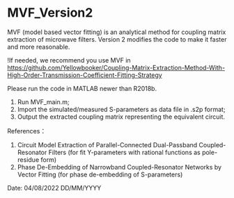 # MVF_Version2
MVF (model based vector fitting) is an analytical method for coupling matrix extraction of microwave filters. Version 2 modifies the code to make it faster and more reasonable. 

!If needed, we recommend you use MVF in https://github.com/Yellowbooker/Coupling-Matrix-Extraction-Method-With-High-Order-Transmission-Coefficient-Fitting-Strategy

Please run the code in MATLAB newer than R2018b.
1. Run MVF_main.m;
2. Import the simulated/measured S-parameters as data file in .s2p format;
3. Output the extracted coupling matrix representing the equivalent circuit.

References：
1. Circuit Model Extraction of Parallel-Connected Dual-Passband Coupled-Resonator Filters (for fit Y-parameters with rational functions as pole-residue form)
2. Phase De-Embedding of Narrowband Coupled-Resonator Networks by Vector Fitting (for phase de-embedding of S-parameters)

Date: 04/08/2022 DD/MM/YYYY
